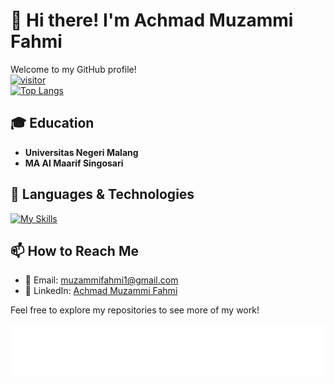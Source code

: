 # 👋 Hi there! I'm Achmad Muzammi Fahmi

Welcome to my GitHub profile!
<br>
[![visitor](https://visitor-badge.laobi.icu/badge?page_id=muzammifahmi)](https://github.com/muzammifahmi)<br>
[![Top Langs](https://github-readme-stats.vercel.app/api/top-langs/?username=muzammifahmi&layout=compact&theme=radical)](https://github.com/anuraghazra/github-readme-stats)


## 🎓 Education
- **Universitas Negeri Malang**  
- **MA Al Maarif Singosari**   

## 🚀 Languages & Technologies  
[![My Skills](https://skillicons.dev/icons?i=html,css,cpp,java,php,mysql,javascript,vscode,github&theme=dark)](https://skillicons.dev)


## 📫 How to Reach Me
- 📧 Email: muzammifahmi1@gmail.com
- 💼 LinkedIn: [Achmad Muzammi Fahmi](https://www.linkedin.com/in/achmad-muzammi-fahmi-09800a297)

Feel free to explore my repositories to see more of my work!

![](wave.svg)


<!---
muzammifahmi/muzammifahmi is a ✨ special ✨ repository because its `README.md` (this file) appears on your GitHub profile.
You can click the Preview link to take a look at your changes.
--->
